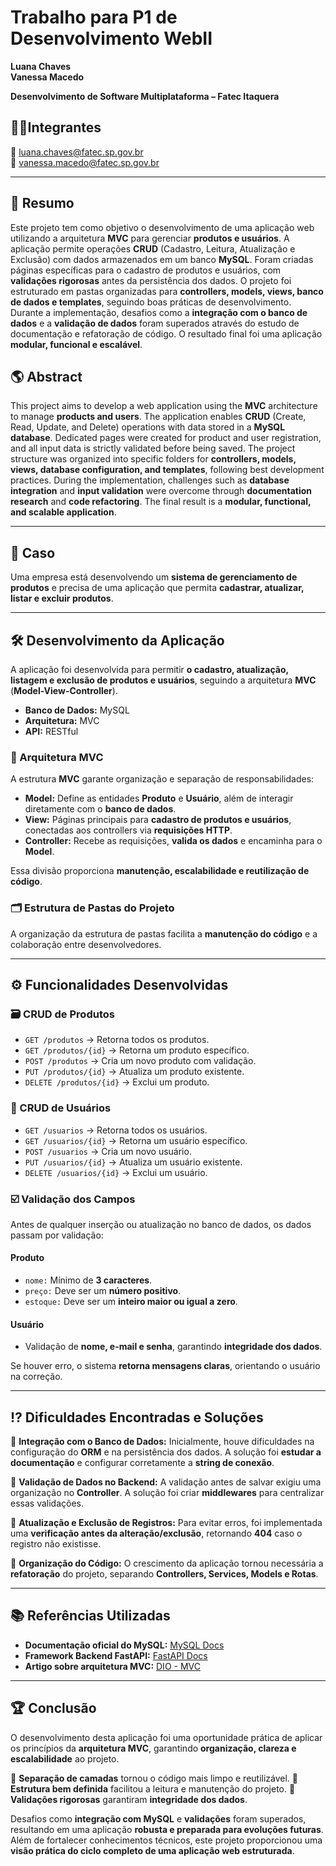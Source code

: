 # Trabalho para P1 de Desenvolvimento WebII

**Luana Chaves**  
**Vanessa Macedo**  

**Desenvolvimento de Software Multiplataforma – Fatec Itaquera**  

##  👩‍🎓​Integrantes
📧 luana.chaves@fatec.sp.gov.br  
📧 vanessa.macedo@fatec.sp.gov.br  

---

## 📘​ Resumo
Este projeto tem como objetivo o desenvolvimento de uma aplicação web utilizando a arquitetura **MVC** para gerenciar **produtos e usuários**. A aplicação permite operações **CRUD** (Cadastro, Leitura, Atualização e Exclusão) com dados armazenados em um banco **MySQL**. Foram criadas páginas específicas para o cadastro de produtos e usuários, com **validações rigorosas** antes da persistência dos dados. O projeto foi estruturado em pastas organizadas para **controllers, models, views, banco de dados e templates**, seguindo boas práticas de desenvolvimento. Durante a implementação, desafios como a **integração com o banco de dados** e a **validação de dados** foram superados através do estudo de documentação e refatoração de código. O resultado final foi uma aplicação **modular, funcional e escalável**.

## 🌎 Abstract
This project aims to develop a web application using the **MVC** architecture to manage **products and users**. The application enables **CRUD** (Create, Read, Update, and Delete) operations with data stored in a **MySQL database**. Dedicated pages were created for product and user registration, and all input data is strictly validated before being saved. The project structure was organized into specific folders for **controllers, models, views, database configuration, and templates**, following best development practices. During the implementation, challenges such as **database integration** and **input validation** were overcome through **documentation research** and **code refactoring**. The final result is a **modular, functional, and scalable application**.

---

## 🎯 Caso
Uma empresa está desenvolvendo um **sistema de gerenciamento de produtos** e precisa de uma aplicação que permita **cadastrar, atualizar, listar e excluir produtos**.

---

## 🛠 Desenvolvimento da Aplicação
A aplicação foi desenvolvida para permitir **o cadastro, atualização, listagem e exclusão de produtos e usuários**, seguindo a arquitetura **MVC** (**Model-View-Controller**). 

- **Banco de Dados:** MySQL
- **Arquitetura:** MVC
- **API:** RESTful

### 🔖​ Arquitetura MVC
A estrutura **MVC** garante organização e separação de responsabilidades:

- **Model:** Define as entidades **Produto** e **Usuário**, além de interagir diretamente com o **banco de dados**.
- **View:** Páginas principais para **cadastro de produtos e usuários**, conectadas aos controllers via **requisições HTTP**.
- **Controller:** Recebe as requisições, **valida os dados** e encaminha para o **Model**.

Essa divisão proporciona **manutenção, escalabilidade e reutilização de código**.

### ​🗂️​ Estrutura de Pastas do Projeto
A organização da estrutura de pastas facilita a **manutenção do código** e a colaboração entre desenvolvedores.

---

## ⚙️ Funcionalidades Desenvolvidas

### **🗃️​ CRUD de Produtos**
- `GET /produtos` → Retorna todos os produtos.
- `GET /produtos/{id}` → Retorna um produto específico.
- `POST /produtos` → Cria um novo produto com validação.
- `PUT /produtos/{id}` → Atualiza um produto existente.
- `DELETE /produtos/{id}` → Exclui um produto.

### **👤 CRUD de Usuários**
- `GET /usuarios` → Retorna todos os usuários.
- `GET /usuarios/{id}` → Retorna um usuário específico.
- `POST /usuarios` → Cria um novo usuário.
- `PUT /usuarios/{id}` → Atualiza um usuário existente.
- `DELETE /usuarios/{id}` → Exclui um usuário.

### ☑️​ **Validação dos Campos**
Antes de qualquer inserção ou atualização no banco de dados, os dados passam por validação:

#### **Produto**
- `nome:` Mínimo de **3 caracteres**.
- `preço:` Deve ser um **número positivo**.
- `estoque:` Deve ser um **inteiro maior ou igual a zero**.

#### **Usuário**
- Validação de **nome, e-mail e senha**, garantindo **integridade dos dados**.

Se houver erro, o sistema **retorna mensagens claras**, orientando o usuário na correção.

---

## ⁉️​ Dificuldades Encontradas e Soluções

🔹 **Integração com o Banco de Dados:** Inicialmente, houve dificuldades na configuração do **ORM** e na persistência dos dados. A solução foi **estudar a documentação** e configurar corretamente a **string de conexão**.

🔹 **Validação de Dados no Backend:** A validação antes de salvar exigiu uma organização no **Controller**. A solução foi criar **middlewares** para centralizar essas validações.

🔹 **Atualização e Exclusão de Registros:** Para evitar erros, foi implementada uma **verificação antes da alteração/exclusão**, retornando **404** caso o registro não existisse.

🔹 **Organização do Código:** O crescimento da aplicação tornou necessária a **refatoração** do projeto, separando **Controllers, Services, Models e Rotas**.

---

## 📚 Referências Utilizadas
- **Documentação oficial do MySQL:** [MySQL Docs](https://dev.mysql.com/doc/)  
- **Framework Backend FastAPI:** [FastAPI Docs](https://fastapi.tiangolo.com/)  
- **Artigo sobre arquitetura MVC:** [DIO - MVC](https://www.dio.me/articles/introducao-aos-padroes-de-arquitetura-mvc-model-view-controller-em-aplicacoes-java-web-c7cca2dfded8)

---

## 🏆 Conclusão
O desenvolvimento desta aplicação foi uma oportunidade prática de aplicar os princípios da **arquitetura MVC**, garantindo **organização, clareza e escalabilidade** ao projeto.

🔹 **Separação de camadas** tornou o código mais limpo e reutilizável.
🔹 **Estrutura bem definida** facilitou a leitura e manutenção do projeto.
🔹 **Validações rigorosas** garantiram **integridade dos dados**.

Desafios como **integração com MySQL** e **validações** foram superados, resultando em uma aplicação **robusta e preparada para evoluções futuras**. Além de fortalecer conhecimentos técnicos, este projeto proporcionou uma **visão prática do ciclo completo de uma aplicação web estruturada**.
